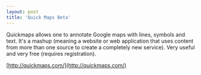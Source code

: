 ```yaml
---
layout: post  
title: 'Quick Maps Beta'
---
```

Quickmaps allows one to annotate Google maps with lines, symbols and text. It's a mashup (meaning a website or web application that uses content from more than one source to create a completely new service). Very useful and very free (requires registration).

[http://quickmaps.com/](http://quickmaps.com/)
